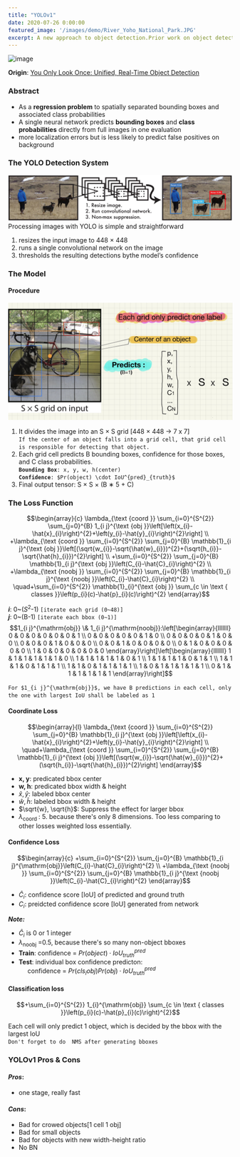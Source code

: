 ```yaml
---
title: "YOLOv1"
date: 2020-07-26 0:00:00
featured_image: '/images/demo/River_Yoho_National_Park.JPG'
excerpt: A new approach to object detection.Prior work on object detection repurposes classifiers to perform detection. Instead, Joseph Redmon’s team frame object detection as a regression problem to spatially separated bounding boxes and associated class probabilities.
---
```

<head>
    <script src="https://cdn.mathjax.org/mathjax/latest/MathJax.js?config=TeX-AMS-MML_HTMLorMML" type="text/javascript"></script>
    <script type="text/x-mathjax-config">
        MathJax.Hub.Config({
            tex2jax: {
            skipTags: ['script', 'noscript', 'style', 'textarea', 'pre'],
            inlineMath: [['$','$']]
            }
        });
    </script>
</head>

![image](/images/demo/River_Yoho_National_Park.JPG)

**Origin**: [You Only Look Once: Unified, Real-Time Object Detection](https://arxiv.org/pdf/1506.02640.pdf)

### Abstract
* As a **regression problem** to spatially separated bounding boxes and
associated class probabilities
* A single neural network predicts **bounding boxes** and **class probabilities** directly from
full images in one evaluation
* more localization errors but is less likely to predict
false positives on background

### The YOLO Detection System
![Figure 1](/images/Paper/YOLOv1/figure_1.JPG)
Processing images with YOLO is simple and straightforward
1. resizes the input image to 448 × 448
2. runs a single convolutional network on the image
3. thresholds the resulting detections bythe model’s confidence

### The Model
#### Procedure
![Figure 2](/images/Paper/YOLOv1/figure_2.jpg)
1. It divides the image into an S × S grid [448 × 448 -> 7 x 7]<br>
`If the center of an object falls into a grid cell, that grid cell is responsible for detecting that object.`
2. Each grid cell predicts B bounding boxes, confidence for those boxes, and C class probabilities.<br>**`Bounding Box`**`: x, y, w, h(center)`<br>**`Confidence`**`: $Pr(object) \cdot IoU^{pred}_{truth}$`
3. Final output tensor: S × S × (B ∗ 5 + C)

### The Loss Function

$$\begin{array}{c}
\lambda_{\text {coord }} \sum_{i=0}^{S^{2}} \sum_{j=0}^{B} 1_{i j}^{\text {obj }}\left[\left(x_{i}-\hat{x}_{i}\right)^{2}+\left(y_{i}-\hat{y}_{i}\right)^{2}\right] \\
+\lambda_{\text {coord }} \sum_{i=0}^{S^{2}} \sum_{j=0}^{B} \mathbb{1}_{i j}^{\text {obj }}\left[(\sqrt{w_{i}}-\sqrt{\hat{w}_{i}})^{2}+(\sqrt{h_{i}}-\sqrt{\hat{h}_{i}})^{2}\right] \\
+\sum_{i=0}^{S^{2}} \sum_{j=0}^{B} \mathbb{1}_{i j}^{\text {obj }}\left(C_{i}-\hat{C}_{i}\right)^{2} \\
+\lambda_{\text {noobj }} \sum_{i=0}^{S^{2}} \sum_{j=0}^{B} \mathbb{1}_{i j}^{\text {noobj }}\left(C_{i}-\hat{C}_{i}\right)^{2} \\
\quad+\sum_{i=0}^{S^{2}} \mathbb{1}_{i}^{\text {obj }} \sum_{c \in \text { classes }}\left(p_{i}(c)-\hat{p}_{i}(c)\right)^{2}
\end{array}$$

***i***: 0~($S^2$-1) `[iterate each grid (0~48)]`<br>
***j***: 0~(B-1) `[iterate each bbox (0~1)]`<br>
$$1_{i j}^{\mathrm{obj}} \& 1_{i j}^{\mathrm{noobj}}:\left[\begin{array}{lllllll}
0 & 0 & 0 & 0 & 0 & 0 & 1 \\
0 & 0 & 0 & 0 & 0 & 1 & 0 \\
0 & 0 & 0 & 0 & 1 & 0 & 0 \\
0 & 0 & 0 & 1 & 0 & 0 & 0 \\
0 & 0 & 1 & 0 & 0 & 0 & 0 \\
0 & 1 & 0 & 0 & 0 & 0 & 0 \\
1 & 0 & 0 & 0 & 0 & 0 & 0
\end{array}\right]\left[\begin{array}{lllllll}
1 & 1 & 1 & 1 & 1 & 1 & 0 \\
1 & 1 & 1 & 1 & 1 & 0 & 1 \\
1 & 1 & 1 & 1 & 0 & 1 & 1 \\
1 & 1 & 1 & 0 & 1 & 1 & 1 \\
1 & 1 & 0 & 1 & 1 & 1 & 1 \\
1 & 0 & 1 & 1 & 1 & 1 & 1 \\
0 & 1 & 1 & 1 & 1 & 1 & 1
\end{array}\right]$$

`For $1_{i j}^{\mathrm{obj}}$, we have B predictions in each cell, only the one with largest IoU shall be labeled as 1`

#### Coordinate Loss

$$\begin{array}{l}
\lambda_{\text {coord }} \sum_{i=0}^{S^{2}} \sum_{j=0}^{B} \mathbb{1}_{i j}^{\text {obj }}\left[\left(x_{i}-\hat{x}_{i}\right)^{2}+\left(y_{i}-\hat{y}_{i}\right)^{2}\right] \\
\quad+\lambda_{\text {coord }} \sum_{i=0}^{S^{2}} \sum_{j=0}^{B} \mathbb{1}_{i j}^{\text {obj }}\left[(\sqrt{w_{i}}-\sqrt{\hat{w}_{i}})^{2}+(\sqrt{h_{i}}-\sqrt{\hat{h}_{i}})^{2}\right]
\end{array}$$

* **x, y**: predicated bbox center
* **w, h**: predicated bbox width & height
* $\hat{x}, \hat{y}$: labeled bbox center
* $\hat{w}, \hat{h}$: labeled bbox width & height
* $\sqrt{w}, \sqrt{h}$: Suppress the effect for larger bbox
* $\lambda_{\text {coord }}$: 5. because there's only 8 dimensions. Too less comparing to other losses weighted loss essentially.

#### Confidence Loss

$$\begin{array}{c}
+\sum_{i=0}^{S^{2}} \sum_{j=0}^{B} \mathbb{1}_{i j}^{\mathrm{obj}}\left(C_{i}-\hat{C}_{i}\right)^{2} \\
+\lambda_{\text {noobj }} \sum_{i=0}^{S^{2}} \sum_{j=0}^{B} \mathbb{1}_{i j}^{\text {noobj }}\left(C_{i}-\hat{C}_{i}\right)^{2}
\end{array}$$

* $\hat{C}_{i}$: confidence score [IoU] of predicted and ground truth
* $C_{i}$: preidcted confidence score [IoU] generated from network

***Note:***
* $\hat{C}_{i}$ is 0 or 1 integer
* $\lambda_{\text {noobj }}$=0.5, because there's so many non-object bboxes
* **Train**: confidence = $Pr(object) \cdot IoU^{pred}_{truth}$
* **Test**: individual box confidence predicton:<br>
&nbsp;&nbsp;&nbsp;&nbsp;&nbsp;confidence = $Pr(cls_{i}obj)Pr(obj) \cdot IoU^{pred}_{truth}$

#### Classification loss

$$+\sum_{i=0}^{S^{2}} 1_{i}^{\mathrm{obj}} \sum_{c \in \text { classes }}\left(p_{i}(c)-\hat{p}_{i}(c)\right)^{2}$$

Each cell will only predict 1 object, which is decided by the bbox with the largest IoU<br>
`Don't forget to do  NMS after generating bboxes`

### YOLOv1 Pros & Cons
#### *Pros*:
* one stage, really fast

#### *Cons*:
* Bad for crowed objects[1 cell 1 obj]
* Bad for small objects
* Bad for objects with new width-height ratio
* No BN
